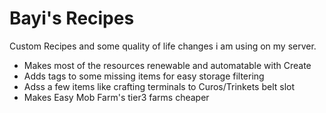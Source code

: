 # Bayi's Recipes

Custom Recipes and some quality of life changes i am using on my server. 

- Makes most of the resources renewable and automatable with Create
- Adds tags to some missing items for easy storage filtering
- Adss a few items like crafting terminals to Curos/Trinkets belt slot
- Makes Easy Mob Farm's tier3 farms cheaper


